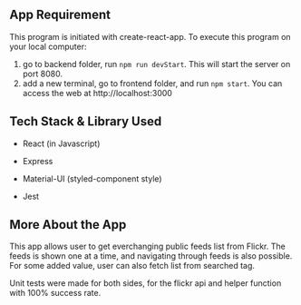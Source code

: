 ## App Requirement

This program is initiated with create-react-app. To execute this program on your local computer:

1. go to backend folder, run `npm run devStart`. This will start the server on port 8080.
2. add a new terminal, go to frontend folder, and run `npm start`. You can access the web at http://localhost:3000

## Tech Stack & Library Used

- React (in Javascript)
- Express

- Material-UI (styled-component style)
- Jest

## More About the App

This app allows user to get everchanging public feeds list from Flickr. The feeds is shown one at a time, and navigating through feeds is also possible. For some added value, user can also fetch list from searched tag.

Unit tests were made for both sides, for the flickr api and helper function with 100% success rate.
